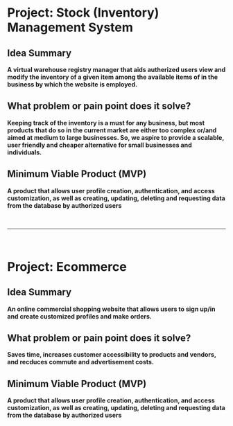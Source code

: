 # Project: Stock (Inventory) Management System

## **Idea Summary**

**A virtual warehouse registry manager that aids autherized users view and modify the inventory of a given item among the available items of in the business by which the website is employed.**

## **What problem or pain point does it solve?**

**Keeping track of the inventory is a must for any business, but most products that do so in the current market are either too complex or/and aimed at medium to large businesses. So, we aspire to provide a scalable, user friendly and cheaper alternative for small businesses and individuals.**

## **Minimum Viable Product (MVP)**

**A product that allows user profile creation, authentication, and access customization, as well as creating, updating, deleting and requesting data from the database by authorized users**

<br/>

<hr/>

<br/>

# Project: Ecommerce

## **Idea Summary**

**An online commercial shopping website that allows users to sign up/in and create customized profiles and make orders.**

## **What problem or pain point does it solve?**

**Saves time, increases customer accessibility to products and vendors, and recduces commute and advertisement costs.**

## **Minimum Viable Product (MVP)**

**A product that allows user profile creation, authentication, and access customization, as well as creating, updating, deleting and requesting data from the database by authorized users**

